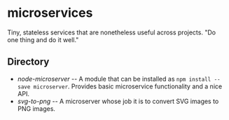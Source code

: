 # microservices
Tiny, stateless services that are nonetheless useful across projects. "Do one thing and do it well."

## Directory

* *node-microserver* -- A module that can be installed as `npm install --save microserver`. Provides basic microservice functionality and a nice API.
* *svg-to-png* -- A microserver whose job it is to convert SVG images to PNG images.
